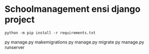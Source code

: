# Schoolmanagement ensi django project


``` python -m pip install -r requirements.txt ```



py manage.py makemigrations
py manage.py migrate
py manage.py runserver
```
